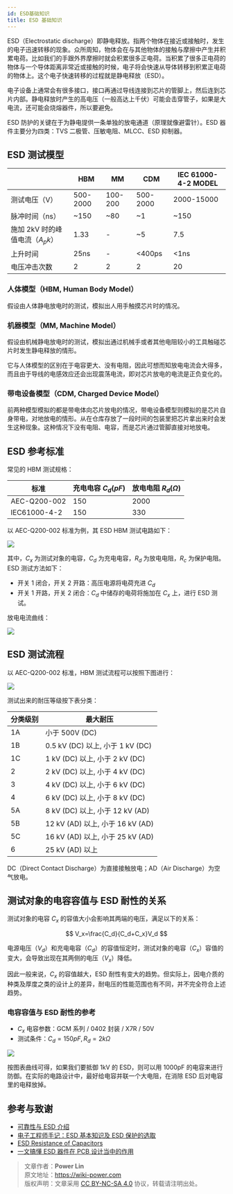 ```yaml
---
id: ESD基础知识
title: ESD 基础知识
---
```


ESD（Electrostatic discharge）即静电释放。指两个物体在接近或接触时，发生的电子迅速转移的现象。众所周知，物体会在与其他物体的接触与摩擦中产生并积累电荷。比如我们的手跟外界摩擦时就会积累很多正电荷。当积累了很多正电荷的物体与一个导体距离非常近或接触的时候，电子将会快速从导体转移到积累正电荷的物体上。这个电子快速转移的过程就是静电释放（ESD）。

电子设备上通常会有很多接口，接口再通过导线连接到芯片的管脚上，然后连到芯片内部。静电释放时产生的高电压（一般高达上千伏）可能会击穿管子，如果是大电流，还可能会烧熔器件，所以要避免。

ESD 防护的关键在于为静电提供一条单独的放电通道（原理就像避雷针）。ESD 器件主要分为四类：TVS 二极管、压敏电阻、MLCC、ESD 抑制器。

## ESD 测试模型

|                                 | HBM      | MM      | CDM      | IEC 61000-4-2 MODEL |
| ------------------------------- | -------- | ------- | -------- | ------------------- |
| 测试电压（V）                   | 500-2000 | 100-200 | 500-2000 | 2000-15000          |
| 脉冲时间（ns）                  | ~150     | ~80     | ~1       | ~150                |
| 施加 2kV 时的峰值电流（$A_pk$） | 1.33     | -       | ~5       | 7.5                 |
| 上升时间                        | 25ns     | -       | <400ps   | <1ns                |
| 电压冲击次数                    | 2        | 2       | 2        | 20                  |

### 人体模型（HBM, Human Body Model）

假设由人体静电放电时的测试，模拟出人用手触摸芯片时的情况。

### 机器模型（MM, Machine Model）

假设由机械静电放电时的测试，模拟出通过机械手或者其他电阻较小的工具触碰芯片时发生静电释放的情形。

它与人体模型的区别在于电容更大、没有电阻，因此可想而知放电电流会大得多，而且由于导线的电感效应还会出现震荡电流，即对芯片放电的电流是正负变化的。

### 带电设备模型（CDM, Charged Device Model）

前两种模型模拟的都是带电体向芯片放电的情况，带电设备模型则模拟的是芯片自身带电，对地放电的情形。从在仓库存放了一段时间的包装里把芯片拿出来时会发生这种现象。这种情况下没有电阻、电容，而是芯片通过管脚直接对地放电。

## ESD 参考标准

常见的 HBM 测试规格：

| 标准         | 充电电容 $C_d (pF)$ | 放电电阻 $R_d (Ω)$ |
| ------------ | ------------------- | ------------------ |
| AEC-Q200-002 | 150                 | 2000               |
| IEC61000-4-2 | 150                 | 330                |

以 AEC-Q200-002 标准为例，其 ESD HBM 测试电路如下：

![](https://cos.wiki-power.com/img/20211215164751.png)

其中，$C_x$ 为测试对象的电容，$C_d$ 为充电电容，$R_d$ 为放电电阻，$R_c$ 为保护电阻。ESD 测试方法如下：

- 开关 1 闭合，开关 2 开路：高压电源将电荷充进 $C_d$
- 开关 1 开路，开关 2 闭合：$C_d$ 中储存的电荷将施加在 $C_x$ 上，进行 ESD 测试。

放电电流曲线：

![](https://cos.wiki-power.com/img/20211215165312.png)

## ESD 测试流程

以 AEC-Q200-002 标准，HBM 测试流程可以按照下图进行：

![](https://cos.wiki-power.com/img/20211215165447.png)

测试出来的耐压等级按下表分类：

| 分类级别 | 最大耐压                         |
| -------- | -------------------------------- |
| 1A       | 小于 500V (DC)                   |
| 1B       | 0.5 kV (DC) 以上, 小于 1 kV (DC) |
| 1C       | 1 kV (DC) 以上, 小于 2 kV (DC)   |
| 2        | 2 kV (DC) 以上, 小于 4 kV (DC)   |
| 3        | 4 kV (DC) 以上, 小于 6 kV (DC)   |
| 4        | 6 kV (DC) 以上, 小于 8 kV (DC)   |
| 5A       | 8 kV (DC) 以上, 小于 12 kV (AD)  |
| 5B       | 12 kV (AD) 以上, 小于 16 kV (AD) |
| 5C       | 16 kV (AD) 以上, 小于 25 kV (AD) |
| 6        | 25 kV (AD) 以上                  |

DC（Direct Contact Discharge）为直接接触放电；AD（Air Discharge）为空气放电。

## 测试对象的电容容值与 ESD 耐性的关系

测试对象的电容 $C_x$ 的容值大小会影响其两端的电压，满足以下的关系：

$$
V_x=\frac{C_d}{C_d+C_x}V_d
$$

电源电压（$V_d$）和充电电容（$C_d$）的容值恒定时，测试对象的电容（$C_x$）容值的变大，会导致出现在其两侧的电压（$V_x$）降低。

因此一般来说，$C_x$ 的容值越大，ESD 耐性有变大的趋势。但实际上，因电介质的种类及厚度之类的设计上的差异，耐电压的性能范围也有不同，并不完全符合上述趋势。

### 电容容值与 ESD 耐性的参考

- $C_x$ 电容参数：GCM 系列 / 0402 封装 / X7R / 50V
- 测试条件：$C_d=150pF,R_d=2kΩ$

![](https://cos.wiki-power.com/img/20211215172528.png)

按图表曲线可得，如果我们要抵御 1kV 的 ESD，则可以用 1000pF 的电容来进行防御。在实际的电路设计中，最好给电容并联一个大电阻，在消除 ESD 后对电容里的电释放掉。

## 参考与致谢

- [可靠性与 ESD 介绍](https://mazhaoxin.github.io/2021/08/01/Reliability_and_ESD_Introduction/)
- [电子工程师手记：ESD 基本知识及 ESD 保护的选取](https://haipeng.me/2019/09/03/esd-protection/)
- [ESD Resistance of Capacitors](https://article.murata.com/en-us/article/esd-resistance-of-capacitors)
- [一文搞懂 ESD 器件在 PCB 设计当中的作用](http://murata.eetrend.com/article/2021-11/1004974.html)

> 文章作者：**Power Lin**  
> 原文地址：<https://wiki-power.com>  
> 版权声明：文章采用 [CC BY-NC-SA 4.0](https://creativecommons.org/licenses/by/4.0/deed.zh) 协议，转载请注明出处。
